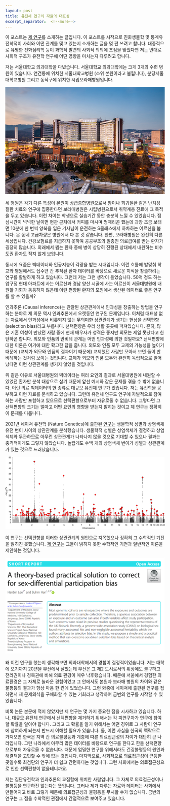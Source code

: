 ```yaml
---
layout: post
title: 유전체 연구와 자료의 대표성 
excerpt_separator:  <!--more-->
---
```


이 포스트는 [제 연구](https://doi.org/10.1186/s13059-022-02703-0)를 소개하는 글입니다.
이 포스트를 시작으로 진화생물학 및 통계유전학적이 사회와 어떤 관계를 맺고 있는지 소개하는 글을 몇 편 쓰려고 합니다.
대중적으로 유명한 진화심리학 등이 과학적 발견의 사회적 의의에 초점을 맞췄다면 저는 반대로 사회적 구조가 유전학 연구에 어떤 영향을 미치는지 다루려고 합니다.

저는 서울대학교 의과대학을 다녔습니다.
서울대학교 의과대학에는 크게 3개의 수련 병원이 있습니다. 
연건동에 위치한 서울대학교병원 (소위 본원이라고 불립니다), 분당서울대학교병원 그리고 동작구에 위치한 시립보라매병원입니다.

![서울대학교병원 전경](/assets/blog_img/2022-06-03-leeandbuhm2022/snuh.jpg)

세 병원은 각기 다른 특성이 본원이 상급종합병원으로서 암이나 희귀질환 같은 난치성 질환 치료와 연구에 집중한다면 보라매병원은 시립병원으로서 취약계층 진료에 그 목적을 두고 있습니다.
이런 차이는 학생으로 실습기간 동안 충분히 느낄 수 있었습니다.
점심시간이 넉넉한 날이면 현관 근처에서 커피를 마시며 멍때리곤 했는데 과장 조금 보태면 10분에 한 번씩 양복을 입은 기사님이 운전하는 S클래스에서 하차하는 어르신을 봅니다.
온 동네 고급차량은 병원에서 다 본 것 같습니다.
한편, 보라매병원은 완전히 다른 세상입니다.
건강보험료를 지급하지 못하여 공공부조의 일종인 의료급여를 받는 환자가 굉장히 많습니다.
외래에서 뵙는 환자 중에 병이 상당히 진행된 상태에서 내원하는 비수도권 환자도 적지 않게 보입니다.

동시에 요즘은 빅데이터와 인공지능이 각광을 받는 시대입니다.
이런 흐름에 발맞춰 학교와 병원에서도 십수년 간 추적된 환자 데이터를 바탕으로 새로운 지식을 창출하려는 연구를 활발하게 하고 있습니다.
그런데 저는 그런 생각이 들었습니다.
50억 정도 하는 압구정 현대 아파트에 사는 어르신과 경남 양산 시골에 사는 어르신이 서울대병원에 내원할 기회가 동등하지 않은데 이런 편향된 환자의 모임에서 생산된 데이터로 좋은 연구를 할 수 있을까?

인과추론 (Causal inference)는 관찰된 상관관계에서 인과성을 창출하는 방법을 연구하는 분야로 제 의문 역시 인과추론에서 오랫동안 연구된 문제입니다.
이처럼 대표성 없는 자료에서 인과성에서 비롯되지 않는 무의미한 상관관계가 생기는 현상을 선택편향 (selection bias)라고 부릅니다.
선택편향은 우리 생활 곳곳에 퍼져있습니다.
흔히, 많은 기혼 여성이 만났던 사람 중에 현재 배우자가 성격은 좋지만 외모는 제일 못났다고 한탄하곤 합니다.
외모와 인품의 반비례 관계는 어떤 인과성에 의한 것일까요?
선택편향에 대한 이론은 여기에 대한 확고한 답을 줍니다.
외모와 인품 모두 교제의 가능성을 높이기 때문에 (교제가 외모와 인품의 결과이기 때문에) 교제했던 사람만 모아서 보면 둘이 반비례하는 것처럼 보이는 것입니다.
교제가 외모와 인품 모두와 완전히 독립적으로 일어났다면 이런 상관관계를 생기지 않았을 것입니다.

위 같은 이유로 서울대병원의 빅데이터는 여러 요인의 결과로 서울대병원에 내원할 수 있었던 환자만 분석 대상으로 삼기 때문에 앞선 예시와 같은 문제를 겪을 수 밖에 없습니다.
이런 의료 빅데이터의 한 종류로 대규모 유전체 연구가 있습니다.
저는 유전학을 공부하고 이런 자료를 분석하고 있습니다.
그런데 유전체 연구도 연구에 자발적으로 참여하는 사람만 포함하고 있으므로 선택편향으로부터 자유로울 수 없습니다.
그렇다면 그 선택편향의 크기는 얼마고 어떤 요인의 영향을 받는지 밝히는 것이고 제 연구는 정확히 이 문제를 다룹니다. 

2021년 네이쳐 유전학 (Nature Genetics)에 출판된 [연구](https://doi.org/10.1038/s41588-021-00846-7)는 생물학적 성별과 상염색체 유전 변이 사이의 상관관계를 분석했습니다.
생물학적 성별은 성염색체가 결정하고 상염색체와 무관하므로 아무런 상관관계가 나타나지 않을 것으로 기대할 수 있으나 결과는 충격적이게도 그렇지 않았습니다.
놀랍게도 수백 개의 상염색체 변이가 성별과 상관관계가 있는 것으로 드러났습니다.


![Pirastu 외가 밝혀낸 성별-상염색체 변이 상관관계. 빨간 점선 위에 있는 점이 모두 성별과 관련성이 있는 상염색체 변이이다.](/assets/blog_img/2022-06-03-leeandbuhm2022//pirastu.png)

이 연구는 선택편향를 이러한 상관관계의 원인으로 지목했으나 정확히 그 수학적인 기전을 밝히진 못했습니다.
[제 연구](https://doi.org/10.1186/s13059-022-02703-0)는 그들이 밝히지 못한 수학적인 기전과 일반적인 이론을 제안하는 것입니다.

![이한빈 외.는 유전체 연구에서 발생하는 선택편향에 대한 일반적 이론을 제안합니다](/assets/blog_img/2022-06-03-leeandbuhm2022/paper.png)

왜 이런 연구를 했는지 생각해보면 의과대학에서의 경험이 결정적이었습니다.
저는 대학에 오기까지 20년을 부산에서 살았는데 부산은 그 제2 도시로서의 위상에도 불구하고 전라권이나 경북권에 비해 의료 환경이 매우 낙후됐습니다.
때문에 서울에서 경험한 의료환경은 그 자체로 놀라운 경험이었고 그 안에서도 본원과 보라매 병원의 차이와 같은 불평등의 결과가 항상 마음 한 켠에 있었습니다.
그런 와중에 네이쳐에 출판된 연구를 접하면서 제 문제의식을 구체화할 수 있는 기회라고 생각하여 금번의 연구를 시작할 수 있었습니다.

비록 논문 본문에 적지 않았지만 제 연구는 몇 가지 중요한 점을 시사하고 있습니다.
하나, 대규모 유전체 연구에서 선택편향을 제거하기 위해서는 각 피연구자가 연구에 참여할 확률을 알아야 합니다.
그리고 그 확률을 알기 위해서는 어떤 경위로 그 사람이 연구에 참여하게 되는지 반드시 이해할 필요가 있습니다.
둘, 이런 사실을 한국의 맥락으로 가져오면 한국은 지역 간 의료불평등과 계층에 따른 의료접근성의 차이가 대단히 큰 나라입니다.
그런 나라에서 아무리 많은 데이터를 바탕으로 연구를 한다고 한들 선택편향으로부터 자유로울 수 없습니다.
때문에 엄밀한 연구를 위해서라도 건강불평등의 원인과 해결책을 고민할 수 밖에 없는 것입니다.
마지막으로, 사회적으로 의료접근성이 균등한 곳일수록 최첨단의 연구가 더 쉽고 간편하다는 것입니다.
그런 사회에서는 의료접근성으로 인한 선택편향이 없을테니까요.

저는 집단유전학과 인과추론의 교집합에 위치한 사람입니다.
그 자체로 의료접근성이나 불평등을 연구하진 않는다는 뜻입니다.
그러나 제가 다루는 자료와 데이터는 사회에서 만들어지고 바로 그렇기 때문에 의료접근성과 불평등을 무시할 수가 없습니다.
금번의 연구는 그 점을 수학적인 관점에서 간접적으로 보여주고 있습니다.

